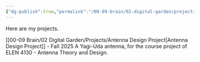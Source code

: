 ```yaml
---
{"dg-publish":true,"permalink":"/00-09-brain/02-digital-garden/projects/my-projects/","noteIcon":""}
---
```


Here are my projects. 

[[00-09 Brain/02 Digital Garden/Projects/Antenna Design Project\|Antenna Design Project]] - Fall 2025
A Yagi-Uda antenna, for the course project of ELEN 4130 - Antenna Theory and Design. 

